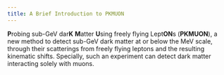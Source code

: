 ```yaml
---
title: A Brief Introduction to PKMUON
---
```

**P**robing sub-GeV dar**K** **M**atter **U**sing freely flying Lept**ON**s (**PKMUON**), a new method to detect sub-GeV dark matter at or below the MeV scale, through their scatterings from freely flying leptons and the resulting kinematic shifts. Specially, such an experiment can detect dark matter interacting solely with muons.
